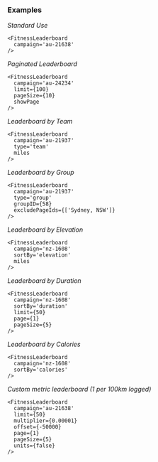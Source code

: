 ### Examples

*Standard Use*

```
<FitnessLeaderboard
  campaign='au-21638'
/>
```

*Paginated Leaderboard*

```
<FitnessLeaderboard
  campaign='au-24234'
  limit={100}
  pageSize={10}
  showPage
/>
```

*Leaderboard by Team*

```
<FitnessLeaderboard
  campaign='au-21937'
  type='team'
  miles
/>
```

*Leaderboard by Group*

```
<FitnessLeaderboard
  campaign='au-21937'
  type='group'
  groupID={58}
  excludePageIds={['Sydney, NSW']}
/>
```

*Leaderboard by Elevation*

```
<FitnessLeaderboard
  campaign='nz-1608'
  sortBy='elevation'
  miles
/>
```

*Leaderboard by Duration*

```
<FitnessLeaderboard
  campaign='nz-1608'
  sortBy='duration'
  limit={50}
  page={1}
  pageSize={5}
/>
```

*Leaderboard by Calories*

```
<FitnessLeaderboard
  campaign='nz-1608'
  sortBy='calories'
/>
```

*Custom metric leaderboard (1 per 100km logged)*

```
<FitnessLeaderboard
  campaign='au-21638'
  limit={50}
  multiplier={0.00001}
  offset={-50000}
  page={1}
  pageSize={5}
  units={false}
/>
```
